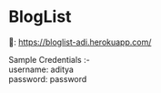 # BlogList

🔗: https://bloglist-adi.herokuapp.com/

Sample Credentials :-
<br>
username: aditya
<br>
password: password

